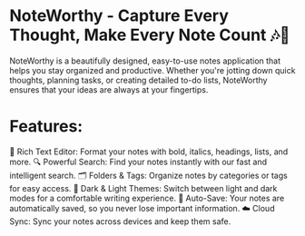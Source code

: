 # NoteWorthy - Capture Every Thought, Make Every Note Count 🎶📝
NoteWorthy is a beautifully designed, easy-to-use notes application that helps you stay organized and productive. Whether you're jotting down quick thoughts, planning tasks, or creating detailed to-do lists, NoteWorthy ensures that your ideas are always at your fingertips.

# Features:
📝 Rich Text Editor: Format your notes with bold, italics, headings, lists, and more.
🔍 Powerful Search: Find your notes instantly with our fast and intelligent search.
🗂️ Folders & Tags: Organize notes by categories or tags for easy access.
🌙 Dark & Light Themes: Switch between light and dark modes for a comfortable writing experience.
🔄 Auto-Save: Your notes are automatically saved, so you never lose important information.
☁️ Cloud Sync: Sync your notes across devices and keep them safe.
